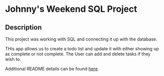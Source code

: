 # Johnny's Weekend SQL Project

## Description

This project was working with SQL and connecting it up with the database.

THis app allows us to create a todo list and update it with either showing up as complete or not complete.
The User can add and delete tasks if they wish to.

Additional README details can be found [here](https://github.com/PrimeAcademy/readme-template/blob/master/README.md).
